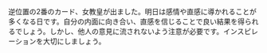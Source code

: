 逆位置の2番のカード、女教皇が出ました。明日は感情や直感に導かれることが多くなる日です。自分の内面に向き合い、直感を信じることで良い結果を得られるでしょう。しかし、他人の意見に流されないよう注意が必要です。インスピレーションを大切にしましょう。
